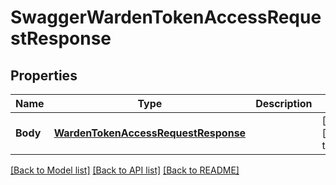 # SwaggerWardenTokenAccessRequestResponse

## Properties
Name | Type | Description | Notes
------------ | ------------- | ------------- | -------------
**Body** | [**WardenTokenAccessRequestResponse**](wardenTokenAccessRequestResponse.md) |  | [optional] [default to null]

[[Back to Model list]](../README.md#documentation-for-models) [[Back to API list]](../README.md#documentation-for-api-endpoints) [[Back to README]](../README.md)


